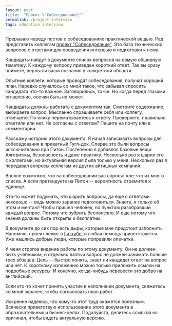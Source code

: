 ```yaml
---
layout: post
title:  "Проект \"Собеседование\""
permalink: /project-interview
tags: education interview
---
```


Прерываю череду постов о собеседованиях практической вещью. Рад
представить коллегам [проект "Собеседование"][interview url]. Это база
технических вопросов с ответами для проведения интервью и подготовки к
нему.

Кандидаты найдут в документе список вопросов на самую обширную
тематику. К каждому вопросу приведен короткий ответ. Так вы сразу
поймете, верны ли ваши познания в конкретной области.

Опытные коллеги, которые проводят собеседования, получат хороший
план. Нередко случалось со мной такое, что забывал спросить кандидата
что-то важное. Заговорились, то-се. Но когда перед глазами оглавление,
осечки быть не может.

Кандидаты должны работать с документом так. Смотрите содержание,
выбираете вопрос. Мысленно спрашиваете себя или коллегу, отвечаете. По
клику перематываетесь к ответу. Проверяете, правильно ответили или
нет. Не согласны с ответом? Пишите на почту или в комментарии.

Расскажу историю этого документа. Я начал записывать вопросы для
собеседования в приватный Гугл-док. Сперва это были вопросы
исключительно про Питон. Постепенно я добавлял базовые
вещи. Алгоритмы, безопасность и даже практику. Несколько раз я шарил
его с коллегами, но актуальная версия была только у меня. Несколько
раз я передавал вопросы коллегам из других айтишных компаний.

Вполне возможно, что на собеседовании вас спросят кое-что из моего
списка. А если претендуете на Питон -- вероятность стремится к
единице.

Кто-то может подумать, что шарить вопросы, да еще с ответами нехорошо
-- ведь можно заранее подготовиться. Знаете, я только об этом и
мечтаю! Чтобы пришел человек, по пунктам разобравший каждый
вопрос. Потому что зубрить бесполезно. И еще потому что знания должны
быть открыты и бесплатны.

В документе до сих пор есть дыры, которые мне предстоит
заполнить. Напомню, проект лежит в [Гитхабе][github], и любая помощь
приветствуется. Уже нашлись добрые люди, которые поправили опечатки.

У меня строгое видение работы по этому документу. Он не должен быть
учебником, и отдельно взятый вопрос не должен занимать больше трех
абзацев. Цель -- быстро понять, знает ли кандидат ответ на вопрос или
нет. К короткому изложению можно только приложить ссылки на подробные
ресурсы. И конечно, когда-нибудь перевести это добро на английский.

Если кто-то хочет принять участие в наполнении документа, свяжитесь со
мной заранее, чтобы согласовать план работ.

Искренне надеюсь, что кому-то этот труд окажется полезным. Всячески
приветствую использование этого документа в образовательных и
бизнес-целях. Подалуйста, делитесь ссылкой на оригинал, чтобы видеть
актуальную версию.

[interview url]: /interview/
[github]: https://github.com/igrishaev/interview
